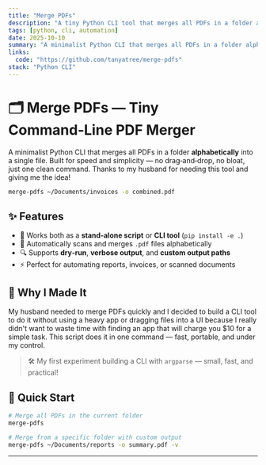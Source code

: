 ```yaml
---
title: "Merge PDFs"
description: "A tiny Python CLI tool that merges all PDFs in a folder alphabetically into a single file."
tags: [python, cli, automation]
date: 2025-10-10
summary: "A minimalist Python CLI that merges all PDFs in a folder alphabetically into a single file."
links:
  code: "https://github.com/tanyatree/merge-pdfs"
stack: "Python CLI"
---
```


# 🗂️ Merge PDFs — Tiny Command‑Line PDF Merger

A minimalist Python CLI that merges all PDFs in a folder **alphabetically** into a single file.
Built for speed and simplicity — no drag‑and‑drop, no bloat, just one clean command. Thanks to my husband for needing this tool and giving me the idea!

```bash
merge-pdfs ~/Documents/invoices -o combined.pdf
```

## ✨ Features

- 🧩 Works both as a **stand‑alone script** or **CLI tool** (`pip install -e .`)
- 📁 Automatically scans and merges `.pdf` files alphabetically
- 🔍 Supports **dry‑run**, **verbose output**, and **custom output paths**
- ⚡ Perfect for automating reports, invoices, or scanned documents

## 🧠 Why I Made It

My husband needed to merge PDFs quickly and I decided to build a CLI tool to do it without using a heavy app or dragging files into a UI because I really didn't want to waste time with finding an app that will charge you $10 for a simple task.
This script does it in one command — fast, portable, and under my control.

> 🛠️ My first experiment building a CLI with `argparse` — small, fast, and practical!

## 🚀 Quick Start

```bash
# Merge all PDFs in the current folder
merge-pdfs

# Merge from a specific folder with custom output
merge-pdfs ~/Documents/reports -o summary.pdf -v
```

---
